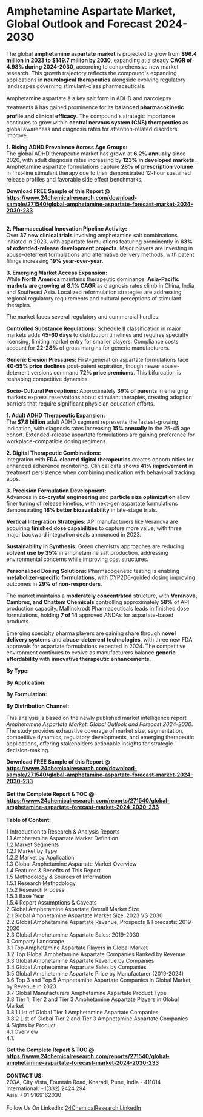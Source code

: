 <h1>Amphetamine Aspartate Market, Global Outlook and Forecast 2024-2030</h1><p>The global <strong>amphetamine aspartate market</strong> is projected to grow from <strong>$96.4 million in 2023 to $149.7 million by 2030</strong>, expanding at a steady <strong>CAGR of 4.98% during 2024-2030</strong>, according to comprehensive new market research. This growth trajectory reflects the compound's expanding applications in <strong>neurological therapeutics</strong> alongside evolving regulatory landscapes governing stimulant-class pharmaceuticals.</p><p>Amphetamine aspartate â a key salt form in ADHD and narcolepsy treatments â has gained prominence for its <strong>balanced pharmacokinetic profile and clinical efficacy</strong>. The compound's strategic importance continues to grow within <strong>central nervous system (CNS) therapeutics</strong> as global awareness and diagnosis rates for attention-related disorders improve.</p><p><strong>1. Rising ADHD Prevalence Across Age Groups:</strong><br>
The global ADHD therapeutic market has grown at <strong>6.2% annually</strong> since 2020, with adult diagnosis rates increasing by <strong>123% in developed markets</strong>. Amphetamine aspartate formulations capture <strong>28% of prescription volume</strong> in first-line stimulant therapy due to their demonstrated 12-hour sustained release profiles and favorable side effect benchmarks.</p><div><b>Download FREE Sample of this Report @ 
            <a href="https://www.24chemicalresearch.com/download-sample/271540/global-amphetamine-aspartate-forecast-market-2024-2030-233">
            https://www.24chemicalresearch.com/download-sample/271540/global-amphetamine-aspartate-forecast-market-2024-2030-233</a></b></div><br><p><strong>2. Pharmaceutical Innovation Pipeline Activity:</strong><br>
Over <strong>37 new clinical trials</strong> involving amphetamine salt combinations initiated in 2023, with aspartate formulations featuring prominently in <strong>63% of extended-release development projects</strong>. Major players are investing in abuse-deterrent formulations and alternative delivery methods, with patent filings increasing <strong>19% year-over-year</strong>.</p><p><strong>3. Emerging Market Access Expansion:</strong><br>
While <strong>North America</strong> maintains therapeutic dominance, <strong>Asia-Pacific markets are growing at 8.1% CAGR</strong> as diagnosis rates climb in China, India, and Southeast Asia. Localized reformulation strategies are addressing regional regulatory requirements and cultural perceptions of stimulant therapies.</p><p>The market faces several regulatory and commercial hurdles:</p><p><strong>Controlled Substance Regulations:</strong> Schedule II classification in major markets adds <strong>45-60 days</strong> to distribution timelines and requires specialty licensing, limiting market entry for smaller players. Compliance costs account for <strong>22-28%</strong> of gross margins for generic manufacturers.</p><p><strong>Generic Erosion Pressures:</strong> First-generation aspartate formulations face <strong>40-55% price declines</strong> post-patent expiration, though newer abuse-deterrent versions command <strong>72% price premiums</strong>. This bifurcation is reshaping competitive dynamics.</p><p><strong>Socio-Cultural Perceptions:</strong> Approximately <strong>39% of parents</strong> in emerging markets express reservations about stimulant therapies, creating adoption barriers that require significant physician education efforts.</p><p><strong>1. Adult ADHD Therapeutic Expansion:</strong><br>
The <strong>$7.8 billion</strong> adult ADHD segment represents the fastest-growing indication, with diagnosis rates increasing <strong>15% annually</strong> in the 25-45 age cohort. Extended-release aspartate formulations are gaining preference for workplace-compatible dosing regimens.</p><p><strong>2. Digital Therapeutic Combinations:</strong><br>
Integration with <strong>FDA-cleared digital therapeutics</strong> creates opportunities for enhanced adherence monitoring. Clinical data shows <strong>41% improvement</strong> in treatment persistence when combining medication with behavioral tracking apps.</p><p><strong>3. Precision Formulation Development:</strong><br>
Advances in <strong>co-crystal engineering</strong> and <strong>particle size optimization</strong> allow finer tuning of release kinetics, with next-gen aspartate formulations demonstrating <strong>18% better bioavailability</strong> in late-stage trials.</p><p><strong>Vertical Integration Strategies:</strong> API manufacturers like Veranova are acquiring <strong>finished dose capabilities</strong> to capture more value, with three major backward integration deals announced in 2023.</p><p><strong>Sustainability in Synthesis:</strong> Green chemistry approaches are reducing <strong>solvent use by 35%</strong> in amphetamine salt production, addressing environmental concerns while improving cost structures.</p><p><strong>Personalized Dosing Solutions:</strong> Pharmacogenetic testing is enabling <strong>metabolizer-specific formulations</strong>, with CYP2D6-guided dosing improving outcomes in <strong>29% of non-responders</strong>.</p><p>The market maintains a <strong>moderately concentrated</strong> structure, with <strong>Veranova, Cambrex, and Chattem Chemicals</strong> controlling approximately <strong>58%</strong> of API production capacity. Mallinckrodt Pharmaceuticals leads in finished dose formulations, holding <strong>7 of 14</strong> approved ANDAs for aspartate-based products.</p><p>Emerging specialty pharma players are gaining share through <strong>novel delivery systems</strong> and <strong>abuse-deterrent technologies</strong>, with three new FDA approvals for aspartate formulations expected in 2024. The competitive environment continues to evolve as manufacturers balance <strong>generic affordability</strong> with <strong>innovative therapeutic enhancements</strong>.</p><p><strong>By Type:</strong></p><p><strong>By Application:</strong></p><p><strong>By Formulation:</strong></p><p><strong>By Distribution Channel:</strong></p><p>This analysis is based on the newly published market intelligence report <em>Amphetamine Aspartate Market: Global Outlook and Forecast 2024-2030</em>. The study provides exhaustive coverage of market size, segmentation, competitive dynamics, regulatory developments, and emerging therapeutic applications, offering stakeholders actionable insights for strategic decision-making.</p><div><b>Download FREE Sample of this Report @ 
            <a href="https://www.24chemicalresearch.com/download-sample/271540/global-amphetamine-aspartate-forecast-market-2024-2030-233">
            https://www.24chemicalresearch.com/download-sample/271540/global-amphetamine-aspartate-forecast-market-2024-2030-233</a></b></div><br><div><b>Get the Complete Report & TOC @ 
            <a href="https://www.24chemicalresearch.com/reports/271540/global-amphetamine-aspartate-forecast-market-2024-2030-233">
            https://www.24chemicalresearch.com/reports/271540/global-amphetamine-aspartate-forecast-market-2024-2030-233</a></b></div><br>
            <b>Table of Content:</b><p>1 Introduction to Research & Analysis Reports<br />
    1.1 Amphetamine Aspartate Market Definition<br />
    1.2 Market Segments<br />
        1.2.1 Market by Type<br />
        1.2.2 Market by Application<br />
    1.3 Global Amphetamine Aspartate Market Overview<br />
    1.4 Features & Benefits of This Report<br />
    1.5 Methodology & Sources of Information<br />
        1.5.1 Research Methodology<br />
        1.5.2 Research Process<br />
        1.5.3 Base Year<br />
        1.5.4 Report Assumptions & Caveats<br />
2 Global Amphetamine Aspartate Overall Market Size<br />
    2.1 Global Amphetamine Aspartate Market Size: 2023 VS 2030<br />
    2.2 Global Amphetamine Aspartate Revenue, Prospects & Forecasts: 2019-2030<br />
    2.3 Global Amphetamine Aspartate Sales: 2019-2030<br />
3 Company Landscape<br />
    3.1 Top Amphetamine Aspartate Players in Global Market<br />
    3.2 Top Global Amphetamine Aspartate Companies Ranked by Revenue<br />
    3.3 Global Amphetamine Aspartate Revenue by Companies<br />
    3.4 Global Amphetamine Aspartate Sales by Companies<br />
    3.5 Global Amphetamine Aspartate Price by Manufacturer (2019-2024)<br />
    3.6 Top 3 and Top 5 Amphetamine Aspartate Companies in Global Market, by Revenue in 2023<br />
    3.7 Global Manufacturers Amphetamine Aspartate Product Type<br />
    3.8 Tier 1, Tier 2 and Tier 3 Amphetamine Aspartate Players in Global Market<br />
        3.8.1 List of Global Tier 1 Amphetamine Aspartate Companies<br />
        3.8.2 List of Global Tier 2 and Tier 3 Amphetamine Aspartate Companies<br />
4 Sights by Product<br />
    4.1 Overview<br />
        4.1.</p><div><b>Get the Complete Report & TOC @ 
            <a href="https://www.24chemicalresearch.com/reports/271540/global-amphetamine-aspartate-forecast-market-2024-2030-233">
            https://www.24chemicalresearch.com/reports/271540/global-amphetamine-aspartate-forecast-market-2024-2030-233</a></b></div><br><b>CONTACT US:</b><br>
            203A, City Vista, Fountain Road, Kharadi, Pune, India - 411014<br>
            International: +1(332) 2424 294<br>
            Asia: +91 9169162030 <br><br>
            Follow Us On LinkedIn: <a href="https://www.linkedin.com/company/24chemicalresearch/">24ChemicalResearch LinkedIn</a>